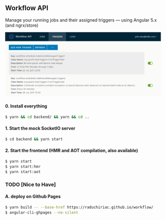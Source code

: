 ## Workflow API

Manage your running jobs and their assigned triggers — using Angular 5.x (and ngrx/store)

![screenshot](./screenshot.gif)

#### 0. Install everything
```sh
$ yarn && cd backend/ && yarn && cd ..
```

#### 1. Start the mock SocketIO server
```sh
$ cd backend && yarn start
```

#### 2. Start the frontend (HMR and AOT compilation, also available)
```sh
$ yarn start
$ yarn start:hmr
$ yarn start:aot
```

### TODO [Nice to Have]

#### A. deploy on Github Pages
```sh
$ yarn build -- --base-href https://raduchiriac.github.io/workflow/
$ angular-cli-ghpages --no-silent
```
